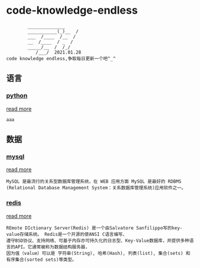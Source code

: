 # code-knowledge-endless
            ______________
            ___________(_)__  /
            ___  /____  /__  / 
            __  /____  / _  /  
            _____/__  /  /_/   
               /___/  2021.01.28
    code knowledge endless,争取每日更新一个吧^_^

## 语言

### [python](https://github.com/zhangjunliang/python-package)
[read more](https://github.com/zhangjunliang/python-package)
    
    aaa
    
## 数据


### [mysql](./mysql.md)
[read more](./mysql.md)

    MySQL 是最流行的关系型数据库管理系统，在 WEB 应用方面 MySQL 是最好的 RDBMS
    (Relational Database Management System：关系数据库管理系统)应用软件之一。

### [redis](./redis.md)
[read more](./redis.md)

    REmote DIctionary Server(Redis) 是一个由Salvatore Sanfilippo写的key-value存储系统。 Redis是一个开源的使ANSI C语言编写、
    遵守BSD协议、支持网络、可基于内存亦可持久化的日志型、Key-Value数据库，并提供多种语言的API。它通常被称为数据结构服务器，
    因为值（value）可以是 字符串(String), 哈希(Hash), 列表(list), 集合(sets) 和 有序集合(sorted sets)等类型。